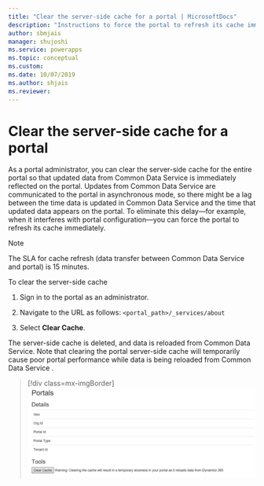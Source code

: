 ```yaml
---
title: "Clear the server-side cache for a portal | MicrosoftDocs"
description: "Instructions to force the portal to refresh its cache immediately."
author: sbmjais
manager: shujoshi
ms.service: powerapps
ms.topic: conceptual
ms.custom: 
ms.date: 10/07/2019
ms.author: shjais
ms.reviewer:
---
```


# Clear the server-side cache for a portal

As a portal administrator, you can clear the server-side cache for the entire portal so that updated data from Common Data Service  is immediately reflected on the portal. Updates from Common Data Service  are communicated to the portal in asynchronous mode, so there might be a lag between the time data is updated in Common Data Service  and the time that updated data appears on the portal. To eliminate this delay&mdash;for example, when it interferes with portal configuration&mdash;you can force the portal to refresh its cache immediately.

> [!NOTE]
> The SLA for cache refresh (data transfer between Common Data Service  and portal) is 15 minutes.

To clear the server-side cache

1.	Sign in to the portal as an administrator.

2.	Navigate to the URL as follows: `<portal_path>/_services/about`

3.	Select **Clear Cache**. 

The server-side cache is deleted, and data is reloaded from Common Data Service. Note that clearing the portal server-side cache will temporarily cause poor portal performance while data is being reloaded from Common Data Service .

> [!div class=mx-imgBorder]
> ![Clear the portal cache](../media/clear-portal-cache.png "Clear the portal cache")
